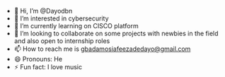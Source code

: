 - 👋 Hi, I’m @Dayodbn
- 👀 I’m interested in cybersecurity
- 🌱 I’m currently learning on CISCO platform
- 💞️ I’m looking to collaborate on some projects with newbies in the field and also open to internship roles
- 📫 How to reach me is gbadamosiafeezadedayo@gmail.com
- 😄 Pronouns: He
- ⚡ Fun fact: I love music

<!---
Dayodbn/Dayodbn is a ✨ special ✨ repository because its `README.md` (this file) appears on your GitHub profile.
You can click the Preview link to take a look at your changes.
--->
